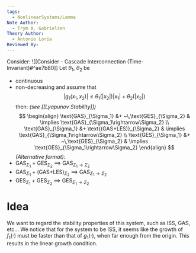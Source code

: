 ```yaml
---
tags:
  - NonlinearSystems/Lemma
Note Author:
  - Trym A. Gabrielsen
Theory Author:
  - Antonio Loría
Reviewed By:
---
```

Consider: ![[Consider - Cascade Interconnection (Time-Invariant)#^ae7b80]]
Let $\theta_1$, $\theta_2$ be 
- continuous
- non-decreasing 
and assume that 
$$ |g_1(x_1,x_2)| \leq \theta_1(|x_2|)|x_1| + \theta_2(|x_2|) $$then:    *(see [[Lyapunov Stability]])*
$$
 \begin{align}
 \text{GAS}_{\Sigma_1} &+ ~\,\text{GES}_{\Sigma_2} & \implies \text{GAS}_{\Sigma_1\rightarrow\Sigma_2} \\
 \text{GAS}_{\Sigma_1} &+ \text{(GAS+LES)}_{\Sigma_2} & \implies \text{GAS}_{\Sigma_1\rightarrow\Sigma_2} \\
 \text{GES}_{\Sigma_1} &+ ~\,\text{GES}_{\Sigma_2} & \implies \text{GES}_{\Sigma_1\rightarrow\Sigma_2}
 \end{align}
 $$
*(Alternative format):*  
- GAS$_{\Sigma_1}$ +   GES$_{\Sigma_2}$            $\implies$ GAS$_{\Sigma_1\rightarrow\Sigma_2}$
- GAS$_{\Sigma_1}$ +  (GAS+LES)$_{\Sigma_2}$  $\implies$ GAS$_{\Sigma_1\rightarrow\Sigma_2}$
- GES$_{\Sigma_1}$ +   GES$_{\Sigma_2}$            $\implies$ GES$_{\Sigma_1\rightarrow\Sigma_2}$



# Idea
We want to regard the stability properties of this system, such as ISS, GAS, etc...
We notice that for the system to be ISS, it seems like the growth of $f_1(\cdot)$ must be faster than that of $g_1(\cdot)$, when far enough from the origin. This results in the linear growth condition.